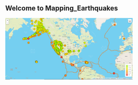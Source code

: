## Welcome to Mapping_Earthquakes

<img src=https://github.com/karenmxm/Mapping_Earthquakes/blob/master/Images/earthquake_street.png width=80%>

